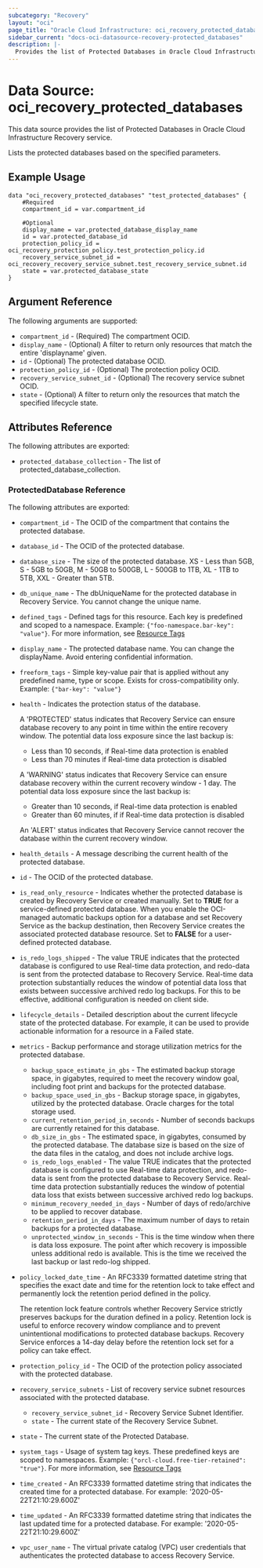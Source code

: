 ```yaml
---
subcategory: "Recovery"
layout: "oci"
page_title: "Oracle Cloud Infrastructure: oci_recovery_protected_databases"
sidebar_current: "docs-oci-datasource-recovery-protected_databases"
description: |-
  Provides the list of Protected Databases in Oracle Cloud Infrastructure Recovery service
---
```


# Data Source: oci_recovery_protected_databases
This data source provides the list of Protected Databases in Oracle Cloud Infrastructure Recovery service.

Lists the protected databases based on the specified parameters.


## Example Usage

```hcl
data "oci_recovery_protected_databases" "test_protected_databases" {
	#Required
	compartment_id = var.compartment_id

	#Optional
	display_name = var.protected_database_display_name
	id = var.protected_database_id
	protection_policy_id = oci_recovery_protection_policy.test_protection_policy.id
	recovery_service_subnet_id = oci_recovery_recovery_service_subnet.test_recovery_service_subnet.id
	state = var.protected_database_state
}
```

## Argument Reference

The following arguments are supported:

* `compartment_id` - (Required) The compartment OCID.
* `display_name` - (Optional) A filter to return only resources that match the entire 'displayname' given.
* `id` - (Optional) The protected database OCID.
* `protection_policy_id` - (Optional) The protection policy OCID.
* `recovery_service_subnet_id` - (Optional) The recovery service subnet OCID.
* `state` - (Optional) A filter to return only the resources that match the specified lifecycle state.


## Attributes Reference

The following attributes are exported:

* `protected_database_collection` - The list of protected_database_collection.

### ProtectedDatabase Reference

The following attributes are exported:

* `compartment_id` - The OCID of the compartment that contains the protected database.
* `database_id` - The OCID of the protected database.
* `database_size` - The size of the protected database. XS - Less than 5GB, S - 5GB to 50GB, M - 50GB to 500GB, L - 500GB to 1TB, XL - 1TB to 5TB, XXL - Greater than 5TB.
* `db_unique_name` - The dbUniqueName for the protected database in Recovery Service. You cannot change the unique name.
* `defined_tags` - Defined tags for this resource. Each key is predefined and scoped to a namespace. Example: `{"foo-namespace.bar-key": "value"}`. For more information, see [Resource Tags](https://docs.oracle.com/en-us/iaas/Content/General/Concepts/resourcetags.htm) 
* `display_name` - The protected database name. You can change the displayName. Avoid entering confidential information.
* `freeform_tags` - Simple key-value pair that is applied without any predefined name, type or scope. Exists for cross-compatibility only. Example: `{"bar-key": "value"}` 
* `health` - Indicates the protection status of the database.

	A 'PROTECTED' status indicates that Recovery Service can ensure database recovery to any point in time within the entire recovery window. The potential data loss exposure since the last backup is:
	* Less than 10 seconds, if Real-time data protection is enabled
	* Less than 70 minutes if Real-time data protection is disabled

	A 'WARNING' status indicates that Recovery Service can ensure database recovery within the current recovery window - 1 day. The potential data loss exposure since the last backup is:
	* Greater than 10 seconds, if Real-time data protection is enabled
	* Greater than 60 minutes, if if Real-time data protection is disabled

	An 'ALERT' status indicates that Recovery Service cannot recover the database within the current recovery window.  
* `health_details` - A message describing the current health of the protected database.
* `id` - The OCID of the protected database.
* `is_read_only_resource` - Indicates whether the protected database is created by Recovery Service or created manually. Set to <b>TRUE</b> for a service-defined protected database. When you enable the OCI-managed automatic backups option for a database and set Recovery Service as the backup destination, then Recovery Service creates the associated protected database resource. Set to <b>FALSE</b> for a user-defined protected database. 
* `is_redo_logs_shipped` - The value TRUE indicates that the protected database is configured to use Real-time data protection, and redo-data is sent from the protected database to Recovery Service. Real-time data protection substantially reduces the window of potential data loss that exists between successive archived redo log backups. For this to be effective, additional configuration is needed on client side. 
* `lifecycle_details` - Detailed description about the current lifecycle state of the protected database. For example, it can be used to provide actionable information for a resource in a Failed state.
* `metrics` - Backup performance and storage utilization metrics for the protected database.
	* `backup_space_estimate_in_gbs` - The estimated backup storage space, in gigabytes, required to meet the recovery window goal, including foot print and backups for the protected database.
	* `backup_space_used_in_gbs` - Backup storage space, in gigabytes, utilized by the protected database. Oracle charges for the total storage used.
	* `current_retention_period_in_seconds` - Number of seconds backups are currently retained for this database.
	* `db_size_in_gbs` - The estimated space, in gigabytes, consumed by the protected database. The database size is based on the size of the data files in the catalog, and does not include archive logs.
	* `is_redo_logs_enabled` - The value TRUE indicates that the protected database is configured to use Real-time data protection, and redo-data is sent from the protected database to Recovery Service. Real-time data protection substantially reduces the window of potential data loss that exists between successive archived redo log backups. 
	* `minimum_recovery_needed_in_days` - Number of days of redo/archive to be applied to recover database.
	* `retention_period_in_days` - The maximum number of days to retain backups for a protected database.
	* `unprotected_window_in_seconds` - This is the time window when there is data loss exposure. The point after which recovery is impossible unless additional redo is available.  This is the time we received the last backup or last redo-log shipped. 
* `policy_locked_date_time` - An RFC3339 formatted datetime string that specifies the exact date and time for the retention lock to take effect and permanently lock the retention period defined in the policy.

	The retention lock feature controls whether Recovery Service strictly preserves backups for the duration defined in a policy. Retention lock is useful to enforce recovery window compliance and to prevent unintentional modifications to protected database backups.  Recovery Service enforces a 14-day delay before the retention lock set for a policy can take effect. 
* `protection_policy_id` - The OCID of the protection policy associated with the protected database.
* `recovery_service_subnets` - List of recovery service subnet resources associated with the protected database.
	* `recovery_service_subnet_id` - Recovery Service Subnet Identifier.
	* `state` - The current state of the Recovery Service Subnet.
* `state` - The current state of the Protected Database.
* `system_tags` - Usage of system tag keys. These predefined keys are scoped to namespaces. Example: `{"orcl-cloud.free-tier-retained": "true"}`. For more information, see [Resource Tags](https://docs.oracle.com/en-us/iaas/Content/General/Concepts/resourcetags.htm) 
* `time_created` - An RFC3339 formatted datetime string that indicates the created time for a protected database. For example: '2020-05-22T21:10:29.600Z' 
* `time_updated` - An RFC3339 formatted datetime string that indicates the last updated time for a protected database. For example: '2020-05-22T21:10:29.600Z' 
* `vpc_user_name` - The virtual private catalog (VPC) user credentials that authenticates the protected database to access Recovery Service.

